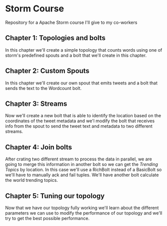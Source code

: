 # Storm Course
Repository for a Apache Storm course I'll give to my co-workers

## Chapter 1: Topologies and bolts
In this chapter we'll create a simple topology that counts words using 
one of storm's predefined spouts and a bolt that we'll create in this
chapter.

## Chapter 2: Custom Spouts
In this chapter we'll create our own spout that emits tweets and a bolt 
that sends the text to the Wordcount bolt.

## Chapter 3: Streams
Now we'll create a new bolt that is able to identify the location based 
on the coordinates of the tweet metadata and we'l modify the bolt that
receives info from the spout to send the tweet text and metadata to two 
different streams.

## Chapter 4: Join bolts
After crating two different stream to process the data in parallel, we
are going to merge this information in another bolt so we can get the
_Trending Topics_ by location. In this case we'll use a RichBolt instead
of a BasicBolt so we'll have to manually ack and fail tuples. We'll have 
another bolt calculate the world trending topics.

## Chapter 5: Tuning our topology
Now that we have our topology fully working we'll learn about the 
different parameters we can use to modify the performance of our topology
and we'll try to get the best possible performance.
